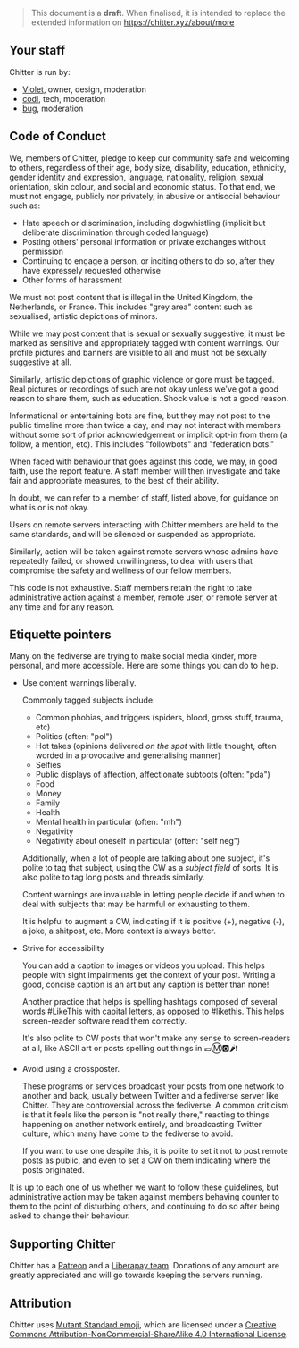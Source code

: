 > This document is a **draft**. When finalised, it is intended to replace the extended information on <https://chitter.xyz/about/more>

## Your staff

Chitter is run by:

* [Violet][], owner, design, moderation
* [codl][], tech, moderation
* [bug][], moderation

[Violet]: https://chitter.xyz/@Violet
[codl]: https://chitter.xyz/@codl
[bug]: https://chitter.xyz/@bug

## Code of Conduct

We, members of Chitter, pledge to keep our community safe and welcoming to others, regardless of their
age,
body size,
disability,
education,
ethnicity,
gender identity and expression,
language,
nationality,
religion,
sexual orientation,
skin colour,
and social and economic status. To that end, we must not engage, publicly nor privately, in abusive or antisocial behaviour such as:

* Hate speech or discrimination, including dogwhistling (implicit but deliberate discrimination through coded language)
* Posting others' personal information or private exchanges without permission
* Continuing to engage a person, or inciting others to do so, after they have expressely requested otherwise
* Other forms of harassment

We must not post content that is illegal in the United Kingdom, the Netherlands, or France. This includes "grey area" content such as sexualised, artistic depictions of minors.

While we may post content that is sexual or sexually suggestive, it must be marked as sensitive and appropriately tagged with content warnings. Our profile pictures and banners are visible to all and must not be sexually suggestive at all.

Similarly, artistic depictions of graphic violence or gore must be tagged. Real pictures or recordings of such are not okay unless we've got a good reason to share them, such as education. Shock value is not a good reason.

Informational or entertaining bots are fine, but they may not post to the public timeline more than twice a day, and may not interact with members without some sort of prior acknowledgement or implicit opt-in from them (a follow, a mention, etc). This includes "followbots" and "federation bots."

When faced with behaviour that goes against this code, we may, in good faith, use the report feature. A staff member will then investigate and take fair and appropriate measures, to the best of their ability.

In doubt, we can refer to a member of staff, listed above, for guidance on what is or is not okay.

Users on remote servers interacting with Chitter members are held to the same standards, and will be silenced or suspended as appropriate.

Similarly, action will be taken against remote servers whose admins have repeatedly failed, or showed unwillingness, to deal with users that compromise the safety and wellness of our fellow members.

This code is not exhaustive. Staff members retain the right to take administrative action against a member, remote user, or remote server at any time and for any reason.

## Etiquette pointers

Many on the fediverse are trying to make social media kinder, more personal, and more accessible. Here are some things you can do to help.

* Use content warnings liberally.

  Commonly tagged subjects include:
    * Common phobias, and triggers (spiders, blood, gross stuff, trauma, etc)
    * Politics (often: "pol")
    * Hot takes (opinions delivered *on the spot* with little thought, often worded in a provocative and generalising manner)
    * Selfies
    * Public displays of affection, affectionate subtoots (often: "pda")
    * Food
    * Money
    * Family
    * Health
    * Mental health in particular (often: "mh")
    * Negativity
    * Negativity about oneself in particular (often: "self neg")

  Additionally, when a lot of people are talking about one subject, it's polite to tag that subject, using the CW as a *subject field* of sorts. It is also polite to tag long posts and threads similarly.

  Content warnings are invaluable in letting people decide if and when to deal with subjects that may be harmful or exhausting to them.

  It is helpful to augment a CW, indicating if it is positive (+), negative (-), a joke, a shitpost, etc. More context is always better.

* Strive for accessibility

  You can add a caption to images or videos you upload. This helps people with sight impairments get the context of your post. Writing a good, concise caption is an art but any caption is better than none!

  Another practice that helps is spelling hashtags composed of several words #LikeThis with capital letters, as opposed to #likethis. This helps screen-reader software read them correctly.

  It's also polite to CW posts that won't make any sense to screen-readers at all, like ASCII art or posts spelling out things in
  <span title="emoji" aria-label='emoji'>💶Ⓜ️🅾️🌶️❗</span>

* Avoid using a crossposter.

  These programs or services broadcast your posts from one network to another and back, usually between Twitter and a fediverse server like Chitter. They are controversial across the fediverse. A common criticism is that it feels like the person is "not really there," reacting to things happening on another network entirely, and broadcasting Twitter culture, which many have come to the fediverse to avoid.

  If you want to use one despite this, it is polite to set it not to post remote posts as public, and even to set a CW on them indicating where the posts originated.

It is up to each one of us whether we want to follow these guidelines, but administrative action may be taken against members behaving counter to them to the point of disturbing others, and continuing to do so after being asked to change their behaviour.

## Supporting Chitter

Chitter has a [Patreon][] and a [Liberapay team][liberapay]. Donations of any amount are greatly appreciated and will go towards keeping the servers running.

[patreon]: https://patreon.com/chitter
[liberapay]: https://liberapay.com/chitter

## Attribution

Chitter uses <a href='https://mutant.tech'>Mutant Standard emoji</a>, which are licensed under a <a href='https://creativecommons.org/licenses/by-nc-sa/4.0/'>Creative Commons Attribution-NonCommercial-ShareAlike 4.0 International License</a>.
